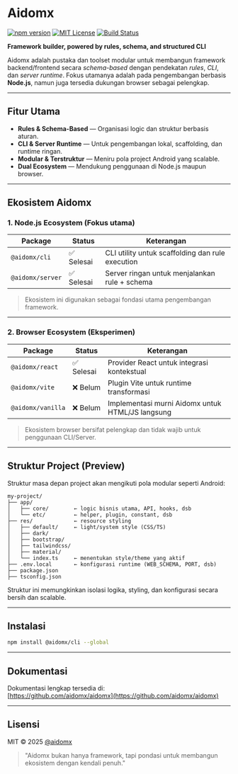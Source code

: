 # Aidomx

[![npm version](https://img.shields.io/npm/v/aidomx?color=blue&label=npm)](https://www.npmjs.com/package/aidomx)
[![MIT License](https://img.shields.io/badge/license-MIT-green.svg)](LICENSE)
[![Build Status](https://github.com/aidomx/aidomx/actions/workflows/ci.yml/badge.svg)](#)

**Framework builder, powered by rules, schema, and structured CLI**

Aidomx adalah pustaka dan toolset modular untuk membangun framework backend/frontend secara _schema-based_ dengan pendekatan _rules_, _CLI_, dan _server runtime_. Fokus utamanya adalah pada pengembangan berbasis **Node.js**, namun juga tersedia dukungan browser sebagai pelengkap.

---

## Fitur Utama

- **Rules & Schema-Based** — Organisasi logic dan struktur berbasis aturan.
- **CLI & Server Runtime** — Untuk pengembangan lokal, scaffolding, dan runtime ringan.
- **Modular & Terstruktur** — Meniru pola project Android yang scalable.
- **Dual Ecosystem** — Mendukung penggunaan di Node.js maupun browser.

---

## Ekosistem Aidomx

### 1. Node.js Ecosystem (Fokus utama)

| Package          | Status     | Keterangan                                       |
| ---------------- | ---------- | ------------------------------------------------ |
| `@aidomx/cli`    | ✅ Selesai | CLI utility untuk scaffolding dan rule execution |
| `@aidomx/server` | ✅ Selesai | Server ringan untuk menjalankan rule + schema    |

> Ekosistem ini digunakan sebagai fondasi utama pengembangan framework.

---

### 2. Browser Ecosystem (Eksperimen)

| Package           | Status     | Keterangan                                       |
| ----------------- | ---------- | ------------------------------------------------ |
| `@aidomx/react`   | ✅ Selesai | Provider React untuk integrasi kontekstual       |
| `@aidomx/vite`    | ❌ Belum   | Plugin Vite untuk runtime transformasi           |
| `@aidomx/vanilla` | ❌ Belum   | Implementasi murni Aidomx untuk HTML/JS langsung |

> Ekosistem browser bersifat pelengkap dan tidak wajib untuk penggunaan CLI/Server.

---

## Struktur Project (Preview)

Struktur masa depan project akan mengikuti pola modular seperti Android:

```
my-project/
├── app/
│   ├── core/        ← logic bisnis utama, API, hooks, dsb
│   └── etc/         ← helper, plugin, constant, dsb
├── res/             ← resource styling
│   ├── default/     ← light/system style (CSS/TS)
│   ├── dark/
│   ├── bootstrap/
│   ├── tailwindcss/
│   ├── material/
│   └── index.ts     ← menentukan style/theme yang aktif
├── .env.local       ← konfigurasi runtime (WEB_SCHEMA, PORT, dsb)
├── package.json
├── tsconfig.json
```

Struktur ini memungkinkan isolasi logika, styling, dan konfigurasi secara bersih dan scalable.

---

## Instalasi

```bash
npm install @aidomx/cli --global
```

---

## Dokumentasi

Dokumentasi lengkap tersedia di:  
[https://github.com/aidomx/aidomx](https://github.com/aidomx/aidomx)

---

## Lisensi

MIT © 2025 [@aidomx](https://github.com/aidomx)

> "Aidomx bukan hanya framework, tapi pondasi untuk membangun ekosistem dengan kendali penuh."
